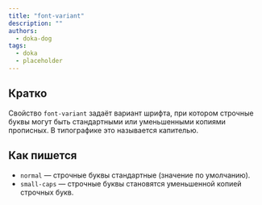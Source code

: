 ```yaml
---
title: "font-variant"
description: ""
authors:
  - doka-dog
tags:
  - doka
  - placeholder
---
```


## Кратко

Свойство `font-variant` задаёт вариант шрифта, при котором строчные буквы могут быть стандартными или уменьшенными копиями прописных. В типографике это называется капителью.

## Как пишется

- `normal` — строчные буквы стандартные (значение по умолчанию).
- `small-caps` — строчные буквы становятся уменьшенной копией строчных букв.

